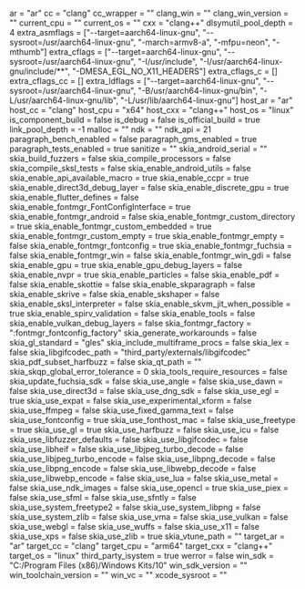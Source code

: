 ar = "ar"
cc = "clang"
cc_wrapper = ""
clang_win = ""
clang_win_version = ""
current_cpu = ""
current_os = ""
cxx = "clang++"
dlsymutil_pool_depth = 4
extra_asmflags = ["--target=aarch64-linux-gnu", "--sysroot=/usr/aarch64-linux-gnu", "-march=armv8-a", "-mfpu=neon", "-mthumb"]
extra_cflags = ["--target=aarch64-linux-gnu", "--sysroot=/usr/aarch64-linux-gnu", "-I/usr/include", "-I/usr/aarch64-linux-gnu/include/**", "-DMESA_EGL_NO_X11_HEADERS"]
extra_cflags_c = []
extra_cflags_cc = []
extra_ldflags = ["--target=aarch64-linux-gnu", "--sysroot=/usr/aarch64-linux-gnu", "-B/usr/aarch64-linux-gnu/bin", "-L/usr/aarch64-linux-gnu/lib", "-L/usr/lib/aarch64-linux-gnu"]
host_ar = "ar"
host_cc = "clang"
host_cpu = "x64"
host_cxx = "clang++"
host_os = "linux"
is_component_build = false
is_debug = false
is_official_build = true
link_pool_depth = -1
malloc = ""
ndk = ""
ndk_api = 21
paragraph_bench_enabled = false
paragraph_gms_enabled = true
paragraph_tests_enabled = true
sanitize = ""
skia_android_serial = ""
skia_build_fuzzers = false
skia_compile_processors = false
skia_compile_sksl_tests = false
skia_enable_android_utils = false
skia_enable_api_available_macro = true
skia_enable_ccpr = true
skia_enable_direct3d_debug_layer = false
skia_enable_discrete_gpu = true
skia_enable_flutter_defines = false
skia_enable_fontmgr_FontConfigInterface = true
skia_enable_fontmgr_android = false
skia_enable_fontmgr_custom_directory = true
skia_enable_fontmgr_custom_embedded = true
skia_enable_fontmgr_custom_empty = true
skia_enable_fontmgr_empty = false
skia_enable_fontmgr_fontconfig = true
skia_enable_fontmgr_fuchsia = false
skia_enable_fontmgr_win = false
skia_enable_fontmgr_win_gdi = false
skia_enable_gpu = true
skia_enable_gpu_debug_layers = false
skia_enable_nvpr = true
skia_enable_particles = false
skia_enable_pdf = false
skia_enable_skottie = false
skia_enable_skparagraph = false
skia_enable_skrive = false
skia_enable_skshaper = false
skia_enable_sksl_interpreter = false
skia_enable_skvm_jit_when_possible = true
skia_enable_spirv_validation = false
skia_enable_tools = false
skia_enable_vulkan_debug_layers = false
skia_fontmgr_factory = ":fontmgr_fontconfig_factory"
skia_generate_workarounds = false
skia_gl_standard = "gles"
skia_include_multiframe_procs = false
skia_lex = false
skia_libgifcodec_path = "third_party/externals/libgifcodec"
skia_pdf_subset_harfbuzz = false
skia_qt_path = ""
skia_skqp_global_error_tolerance = 0
skia_tools_require_resources = false
skia_update_fuchsia_sdk = false
skia_use_angle = false
skia_use_dawn = false
skia_use_direct3d = false
skia_use_dng_sdk = false
skia_use_egl = true
skia_use_expat = false
skia_use_experimental_xform = false
skia_use_ffmpeg = false
skia_use_fixed_gamma_text = false
skia_use_fontconfig = true
skia_use_fonthost_mac = false
skia_use_freetype = true
skia_use_gl = true
skia_use_harfbuzz = false
skia_use_icu = false
skia_use_libfuzzer_defaults = false
skia_use_libgifcodec = false
skia_use_libheif = false
skia_use_libjpeg_turbo_decode = false
skia_use_libjpeg_turbo_encode = false
skia_use_libpng_decode = false
skia_use_libpng_encode = false
skia_use_libwebp_decode = false
skia_use_libwebp_encode = false
skia_use_lua = false
skia_use_metal = false
skia_use_ndk_images = false
skia_use_opencl = true
skia_use_piex = false
skia_use_sfml = false
skia_use_sfntly = false
skia_use_system_freetype2 = false
skia_use_system_libpng = false
skia_use_system_zlib = false
skia_use_vma = false
skia_use_vulkan = false
skia_use_webgl = false
skia_use_wuffs = false
skia_use_x11 = false
skia_use_xps = false
skia_use_zlib = true
skia_vtune_path = ""
target_ar = "ar"
target_cc = "clang"
target_cpu = "arm64"
target_cxx = "clang++"
target_os = "linux"
third_party_isystem = true
werror = false
win_sdk = "C:/Program Files (x86)/Windows Kits/10"
win_sdk_version = ""
win_toolchain_version = ""
win_vc = ""
xcode_sysroot = ""

